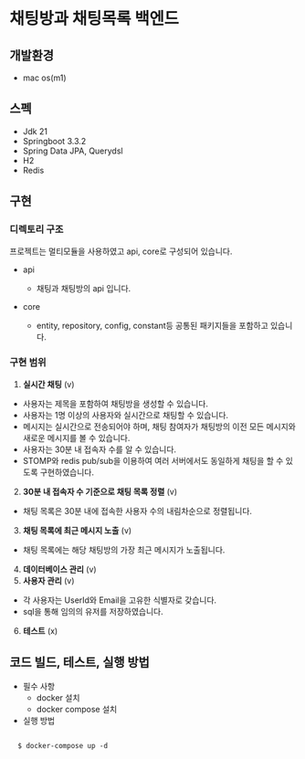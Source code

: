 
# 채팅방과 채팅목록 백엔드

## 개발환경
- mac os(m1)

## 스펙
* Jdk 21
* Springboot 3.3.2
* Spring Data JPA, Querydsl
* H2
* Redis

## 구현
### 디렉토리 구조
프로젝트는 멀티모듈을 사용하였고 api, core로 구성되어 있습니다.
- api
    - 채팅과 채팅방의 api 입니다.

- core
    - entity, repository, config, constant등 공통된 패키지들을 포함하고 있습니다.


### 구현 범위
1. **실시간 채팅** (v)
  - 사용자는 제목을 포함하여 채팅방을 생성할 수 있습니다.
  - 사용자는 1명 이상의 사용자와 실시간으로 채팅할 수 있습니다.
  - 메시지는 실시간으로 전송되어야 하며, 채팅 참여자가 채팅방의 이전 모든 메시지와 새로운 메시지를 볼 수 있습니다.
  - 사용자는 30분 내 접속자 수를 알 수 있습니다.
  - STOMP와 redis pub/sub을 이용하여 여러 서버에서도 동일하게 채팅을 할 수 있도록 구현하였습니다.
2. **30분 내 접속자 수 기준으로 채팅 목록 정렬** (v)
  - 채팅 목록은 30분 내에 접속한 사용자 수의 내림차순으로 정렬됩니다.
3. **채팅 목록에 최근 메시지 노출** (v)
  - 채팅 목록에는 해당 채팅방의 가장 최근 메시지가 노출됩니다.
4. **데이터베이스 관리** (v)
5. **사용자 관리** (v)
  - 각 사용자는 UserId와 Email을 고유한 식별자로 갖습니다.
  - sql을 통해 임의의 유저를 저장하였습니다. 
6. **테스트** (x)

## 코드 빌드, 테스트, 실행 방법
* 필수 사항
    * docker 설치
    * docker compose 설치
* 실행 방법
```shell

  $ docker-compose up -d
  
```
  